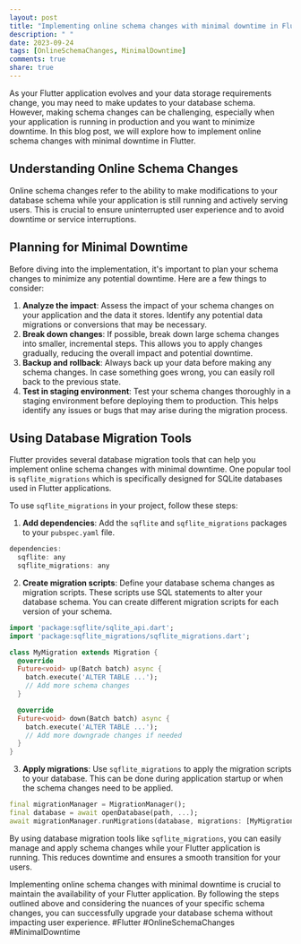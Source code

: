 ```yaml
---
layout: post
title: "Implementing online schema changes with minimal downtime in Flutter"
description: " "
date: 2023-09-24
tags: [OnlineSchemaChanges, MinimalDowntime]
comments: true
share: true
---
```


As your Flutter application evolves and your data storage requirements change, you may need to make updates to your database schema. However, making schema changes can be challenging, especially when your application is running in production and you want to minimize downtime. In this blog post, we will explore how to implement online schema changes with minimal downtime in Flutter.

## Understanding Online Schema Changes

Online schema changes refer to the ability to make modifications to your database schema while your application is still running and actively serving users. This is crucial to ensure uninterrupted user experience and to avoid downtime or service interruptions.

## Planning for Minimal Downtime

Before diving into the implementation, it's important to plan your schema changes to minimize any potential downtime. Here are a few things to consider:

1. **Analyze the impact**: Assess the impact of your schema changes on your application and the data it stores. Identify any potential data migrations or conversions that may be necessary.
2. **Break down changes**: If possible, break down large schema changes into smaller, incremental steps. This allows you to apply changes gradually, reducing the overall impact and potential downtime.
3. **Backup and rollback**: Always back up your data before making any schema changes. In case something goes wrong, you can easily roll back to the previous state.
4. **Test in staging environment**: Test your schema changes thoroughly in a staging environment before deploying them to production. This helps identify any issues or bugs that may arise during the migration process.

## Using Database Migration Tools

Flutter provides several database migration tools that can help you implement online schema changes with minimal downtime. One popular tool is `sqflite_migrations` which is specifically designed for SQLite databases used in Flutter applications.

To use `sqflite_migrations` in your project, follow these steps:

1. **Add dependencies**: Add the `sqflite` and `sqflite_migrations` packages to your `pubspec.yaml` file.
```dart
dependencies:
  sqflite: any
  sqflite_migrations: any
```
2. **Create migration scripts**: Define your database schema changes as migration scripts. These scripts use SQL statements to alter your database schema. You can create different migration scripts for each version of your schema.
```dart
import 'package:sqflite/sqlite_api.dart';
import 'package:sqflite_migrations/sqflite_migrations.dart';

class MyMigration extends Migration {
  @override
  Future<void> up(Batch batch) async {
    batch.execute('ALTER TABLE ...');
    // Add more schema changes
  }

  @override
  Future<void> down(Batch batch) async {
    batch.execute('ALTER TABLE ...');
    // Add more downgrade changes if needed
  }
}

```
3. **Apply migrations**: Use `sqflite_migrations` to apply the migration scripts to your database. This can be done during application startup or when the schema changes need to be applied.
```dart
final migrationManager = MigrationManager();
final database = await openDatabase(path, ...);
await migrationManager.runMigrations(database, migrations: [MyMigration()]);
```

By using database migration tools like `sqflite_migrations`, you can easily manage and apply schema changes while your Flutter application is running. This reduces downtime and ensures a smooth transition for your users.

Implementing online schema changes with minimal downtime is crucial to maintain the availability of your Flutter application. By following the steps outlined above and considering the nuances of your specific schema changes, you can successfully upgrade your database schema without impacting user experience. #Flutter #OnlineSchemaChanges #MinimalDowntime